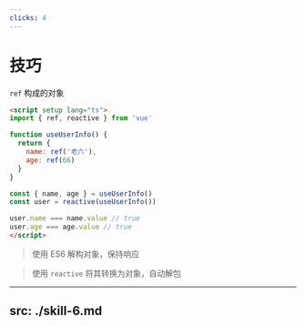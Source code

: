 ```yaml
---
clicks: 4
---
```


# 技巧
`ref` 构成的对象

```html {all|4-9|11|12-15|all} {at: 0}
<script setup lang="ts">
import { ref, reactive } from 'vue'

function useUserInfo() {
  return {
    name: ref('老六'),
    age: ref(66)
  }
}

const { name, age } = useUserInfo()
const user = reactive(useUserInfo())

user.name === name.value // true
user.age === age.value // true
</script>
```

<div v-click="2">

  > 使用 ES6 解构对象，保持响应

  </div>

  <div class="my-2" v-click="3">

  > 使用 `reactive` 将其转换为对象，自动解包

</div>

---
src: ./skill-6.md
---
